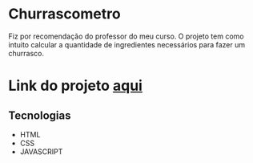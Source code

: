 # Churrascometro

Fiz por recomendação do professor do meu curso. O projeto tem como intuito calcular a quantidade de ingredientes necessários para fazer um churrasco.

<h1> Link do projeto <a href="https://italomirandasantiago.github.io/Churrascometro/">aqui</a></h1>


<h2>Tecnologias</h2>

<ul>
<li>HTML</li>
<li>CSS</li> 
<li>JAVASCRIPT</li>  
</ul>
